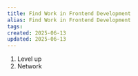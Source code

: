 ```yaml
---
title: Find Work in Frontend Development
alias: Find Work in Frontend Development
tags:
created: 2025-06-13
updated: 2025-06-13
---
```


1. Level up
2. Network